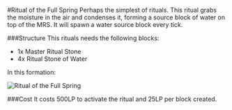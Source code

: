 #Ritual of the Full Spring
Perhaps the simplest of rituals. This ritual grabs the moisture in the air and condenses it, forming a source block of water on top of the MRS. It will spawn a water source block every tick.

###Structure
This rituals needs the following blocks:

  * 1x Master Ritual Stone
  * 4x Ritual Stone of Water

In this formation:

![Ritual of the Full Spring](img/fullSpring.png)

###Cost
It costs 500LP to activate the ritual and 25LP per block created.
